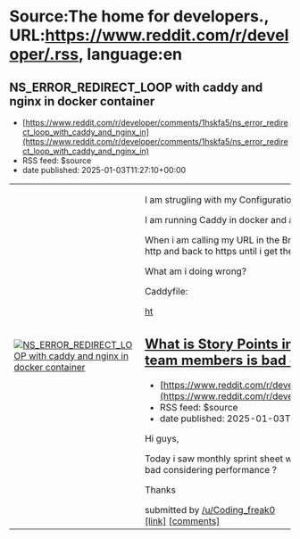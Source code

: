 # Source:The home for developers., URL:https://www.reddit.com/r/developer/.rss, language:en

## NS_ERROR_REDIRECT_LOOP with caddy and nginx in docker container
 - [https://www.reddit.com/r/developer/comments/1hskfa5/ns_error_redirect_loop_with_caddy_and_nginx_in](https://www.reddit.com/r/developer/comments/1hskfa5/ns_error_redirect_loop_with_caddy_and_nginx_in)
 - RSS feed: $source
 - date published: 2025-01-03T11:27:10+00:00

<table> <tr><td> <a href="https://www.reddit.com/r/developer/comments/1hskfa5/ns_error_redirect_loop_with_caddy_and_nginx_in/"> <img src="https://b.thumbs.redditmedia.com/u28RlZFZnTFAGpWiX6foi3-bXEN75OioENUnbZbiTBs.jpg" alt="NS_ERROR_REDIRECT_LOOP with caddy and nginx in docker container" title="NS_ERROR_REDIRECT_LOOP with caddy and nginx in docker container" /> </a> </td><td> <!-- SC_OFF --><div class="md"><p>I am strugling with my Configuration for a while now and i always get the Redirect Loop error in Browser.</p> <p>I am running Caddy in docker and an Angular Application with the nginx image also in Docker.</p> <p>When i am calling my URL in the Browser i get the to many redirects error, i am getting redirected from https to http and back to https until i get the NS_ERROR_REDIRECT_LOOP.</p> <p>What am i doing wrong?</p> <p>Caddyfile:</p> <p><a href="https://preview.redd.it/879xskpwkrae1.png?width=412&amp;format=png&amp;auto=webp&amp;s=b3ccd7397a3c9ae336b5edcf003dbd95a00f3baf">ht

## What is Story Points in Agile, having more story points than the other team members is bad or good ?
 - [https://www.reddit.com/r/developer/comments/1hsji7z/what_is_story_points_in_agile_having_more_story](https://www.reddit.com/r/developer/comments/1hsji7z/what_is_story_points_in_agile_having_more_story)
 - RSS feed: $source
 - date published: 2025-01-03T10:25:43+00:00

<!-- SC_OFF --><div class="md"><p>Hi guys, </p> <p>Today i saw monthly sprint sheet where i was having more story points than my team members is it good or bad considering performance ? </p> <p>Thanks </p> </div><!-- SC_ON --> &#32; submitted by &#32; <a href="https://www.reddit.com/user/Coding_freak0"> /u/Coding_freak0 </a> <br/> <span><a href="https://www.reddit.com/r/developer/comments/1hsji7z/what_is_story_points_in_agile_having_more_story/">[link]</a></span> &#32; <span><a href="https://www.reddit.com/r/developer/comments/1hsji7z/what_is_story_points_in_agile_having_more_story/">[comments]</a></span>

